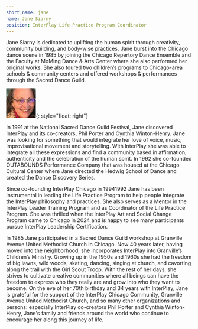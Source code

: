```yaml
---
short_name: jane
name: Jane Siarny
position: InterPlay Life Practice Program Coordinator
---
```


Jane Siarny is dedicated to uplifting the human spirit through creativity,
community building, and body-wise practices.  Jane burst into the Chicago dance
scene in 1985 by joining the Chicago Repertory Dance Ensemble and the Faculty at
MoMing Dance & Arts Center where she also performed her original works.
She also toured two children’s programs to Chicago-area schools & community
centers and offered workshops & performances through the Sacred Dance Guild.

<!--more-->

![Jane Siarny](/assets/images/jane.jpg "Jane Siarny"){: style="float: right"}

In 1991 at the National Sacred Dance Guild Festival, Jane discovered InterPlay
and its co-creators, Phil Porter and Cynthia Winton-Henry. Jane was looking for
something that would integrate her love of voice, music, improvisational
movement and storytelling.  With InterPlay she was able to integrate all these
expressions and find a community based in affirmation, authenticity and the
celebration of the human spirit.  In 1992 she co-founded OUTABOUNDS Performance
Company that was housed at the Chicago Cultural Center where Jane directed the
Hedwig School of Dance and created the Dance Discovery Series.

Since co-founding InterPlay Chicago in 19941992 Jane has been instrumental in
leading the Life Practice Program to help people integrate the InterPlay
philosophy and practices.  She also serves as a Mentor in the InterPlay Leader
Training Program and as Coordinator of the Life Practice Program.  She was
thrilled when the InterPlay Art and Social Change Program came to Chicago in
2024 and is happy to see many participants pursue InterPlay Leadership
Certification.

In 1985 Jane participated in a Sacred Dance Guild workshop at Granville Avenue
United Methodist Church in Chicago.  Now 40 years later, having moved into the
neighborhood, she incorporates InterPlay into Granville’s Children’s Ministry.
Growing up in the 1950s and 1960s she had the freedom of big lawns, wild woods,
skating, dancing, singing at church, and cavorting along the trail with the Girl
Scout Troop.  With the rest of her days, she strives to cultivate creative
communities where all beings can have the freedom to express who they really are
and grow into who they want to become.
On the eve of her 70th birthday and 34 years with InterPlay, Jane is grateful
for the support of the InterPlay Chicago Community, Granville Avenue United
Methodist Church, and so many other organizations and persons: especially
InterPlay co-creators Phil Porter and Cynthia Winton-Henry, Jane's family and
friends around the world who continue to encourage her along this journey of
life.

